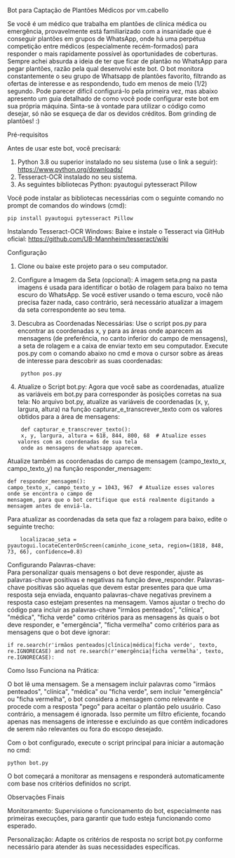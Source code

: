 Bot  para Captação de Plantões Médicos por vm.cabello

Se você é um médico que trabalha em plantões de clínica médica ou emergência, provavelmente está familiarizado com a insanidade que é conseguir plantões em grupos de WhatsApp, onde há uma perpétua competição entre 
médicos (especialmente recém-formados) para responder o mais rapidamente possível às oportunidades de coberturas. Sempre achei absurda a ideia de ter que ficar de plantão no WhatsApp para pegar plantões, 
razão pela qual desenvolvi este bot.
O bot monitora constantemente o seu grupo de Whatsapp de plantões favorito, filtrando as ofertas de interesse e as respondendo, tudo em menos de meio (1/2) segundo. 
Pode parecer difícil configurá-lo pela primeira vez, mas abaixo apresento um guia detalhado de como você pode configurar este bot em sua própria máquina. 
Sinta-se à vontade para utilizar o código como desejar, só não se esqueça de dar os devidos créditos. 
Bom grinding de plantões! :)

Pré-requisitos

Antes de usar este bot, você precisará:
1) Python 3.8 ou superior instalado no seu sistema (use o link a seguir): https://www.python.org/downloads/
2) Tesseract-OCR instalado no seu sistema.
3) As seguintes bibliotecas Python:
        pyautogui
        pytesseract
        Pillow

Você pode instalar as bibliotecas necessárias com o seguinte comando no prompt de comandos do windows (cmd):

    pip install pyautogui pytesseract Pillow

Instalando Tesseract-OCR
   Windows: Baixe e instale o Tesseract via GitHub oficial: https://github.com/UB-Mannheim/tesseract/wiki
 
Configuração  
1) Clone ou baixe este projeto para o seu computador.

2) Configure a Imagem da Seta (opcional):
    A imagem seta.png na pasta imagens é usada para identificar o botão de rolagem para baixo no tema 
    escuro do WhatsApp. Se você estiver usando o tema escuro, você não precisa fazer nada, caso 
    contrário, será necessário atualizar a imagem da seta correspondente ao seu tema.

3) Descubra as Coordenadas Necessárias:
Use o script pos.py para encontrar as coordenadas x, y para as áreas onde aparecem as mensagens (de preferência,
no canto inferior do campo de mensagens), a seta de rolagem e a caixa de enviar texto em seu computador. 
Execute pos.py com o comando abaixo no cmd e mova o cursor sobre as áreas de interesse para descobrir as 
suas coordenadas:

        python pos.py
    
5) Atualize o Script bot.py:
    Agora que você sabe as coordenadas, atualize as variáveis em bot.py para corresponder às posições corretas 
    na sua tela:
    No arquivo bot.py, atualize as variáveis de coordenadas (x, y, largura, altura) na função 
    capturar_e_transcrever_texto com os valores obtidos para a área de mensagens:

        def capturar_e_transcrever_texto():
        x, y, largura, altura = 618, 844, 800, 68  # Atualize esses valores com as coordenadas de sua tela 
        onde as mensagens de whatsapp aparecem.
     
Atualize também as coordenadas do campo de mensagem (campo_texto_x, campo_texto_y) na função responder_mensagem:

    def responder_mensagem():
    campo_texto_x, campo_texto_y = 1043, 967  # Atualize esses valores onde se encontra o campo de 
    mensagem, para que o bot certifique que está realmente digitando a mensagem antes de enviá-la.

Para atualizar as coordenadas da seta que faz a rolagem para baixo, edite o seguinte trecho:   

        localizacao_seta = pyautogui.locateCenterOnScreen(caminho_icone_seta, region=(1818, 848, 73, 66), confidence=0.8)
        
Configurando Palavras-chave:    
Para personalizar quais mensagens o bot deve responder, ajuste as palavras-chave positivas e negativas na função deve_responder. 
Palavras-chave positivas são aquelas que devem estar presentes para que uma resposta seja enviada, enquanto palavras-chave negativas 
previnem a resposta caso estejam presentes na mensagem. Vamos ajustar o trecho do código para incluir as palavras-chave "irmãos penteados", 
"clínica", "médica", "ficha verde" como critérios para as mensagens às quais o bot deve responder, e "emergência", "ficha vermelha" como 
critérios para as mensagens que o bot deve ignorar:

    if re.search(r'irmãos penteados|clínica|médica|ficha verde', texto, re.IGNORECASE) and not re.search(r'emergência|ficha vermelha', texto, re.IGNORECASE):


Como Isso Funciona na Prática:

O bot lê uma mensagem. Se a mensagem incluir palavras como "irmãos penteados", "clínica", "médica" ou "ficha verde", sem incluir "emergência" ou "ficha vermelha", o bot considera a mensagem como relevante e procede com a resposta "pego" para aceitar o plantão pelo usuário. Caso contrário, a mensagem é ignorada. Isso permite um filtro eficiente, focando apenas nas mensagens de interesse e excluindo as que contêm indicadores de serem não relevantes ou fora do escopo desejado.

Com o bot configurado, execute o script principal para iniciar a automação no cmd:

    python bot.py

O bot começará a monitorar as mensagens e responderá automaticamente com base nos critérios definidos no script.

Observações Finais

  Monitoramento: Supervisione o funcionamento do bot, especialmente nas primeiras execuções, para garantir que tudo esteja funcionando como esperado.

  Personalização: Adapte os critérios de resposta no script bot.py conforme necessário para atender às suas necessidades específicas.
